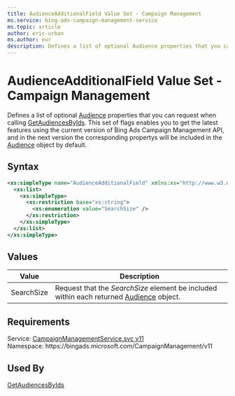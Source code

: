 ```yaml
---
title: AudienceAdditionalField Value Set - Campaign Management
ms.service: bing-ads-campaign-management-service
ms.topic: article
author: eric-urban
ms.author: eur
description: Defines a list of optional Audience properties that you can request when calling GetAudiencesByIds.
---
```

# AudienceAdditionalField Value Set - Campaign Management
Defines a list of optional [Audience](audience.md) properties that you can request when calling [GetAudiencesByIds](getaudiencesbyids.md). This set of flags enables you to get the latest features using the current version of Bing Ads Campaign Management API, and in the next version the corresponding propertys will be included in the [Audience](audience.md) object by default.

## Syntax
```xml
<xs:simpleType name="AudienceAdditionalField" xmlns:xs="http://www.w3.org/2001/XMLSchema">
  <xs:list>
    <xs:simpleType>
      <xs:restriction base="xs:string">
        <xs:enumeration value="SearchSize" />
      </xs:restriction>
    </xs:simpleType>
  </xs:list>
</xs:simpleType>
```

## <a name="values"></a>Values

|Value|Description|
|-----------|---------------|
|<a name="searchsize"></a>SearchSize|Request that the *SearchSize* element be included within each returned [Audience](audience.md) object.|

## Requirements
Service: [CampaignManagementService.svc v11](https://campaign.api.bingads.microsoft.com/Api/Advertiser/CampaignManagement/v11/CampaignManagementService.svc)  
Namespace: https\://bingads.microsoft.com/CampaignManagement/v11  

## Used By
[GetAudiencesByIds](getaudiencesbyids.md)  
